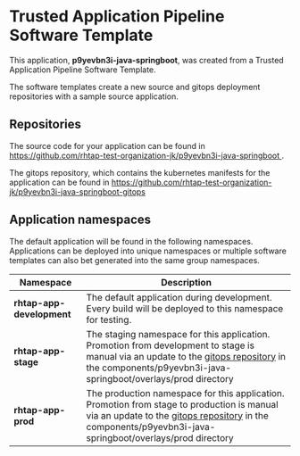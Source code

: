 # Trusted Application Pipeline Software Template

This application, **p9yevbn3i-java-springboot**, was created from a Trusted Application Pipeline Software Template.

The software templates create a new source and gitops deployment repositories with a sample source application. 

## Repositories

The source code for your application can be found in [https://github.com/rhtap-test-organization-jk/p9yevbn3i-java-springboot ](https://github.com/rhtap-test-organization-jk/p9yevbn3i-java-springboot ).
 
The gitops repository, which contains the kubernetes manifests for the application can be found in 
[https://github.com/rhtap-test-organization-jk/p9yevbn3i-java-springboot-gitops ](https://github.com/rhtap-test-organization-jk/p9yevbn3i-java-springboot-gitops ) 

## Application namespaces 

The default application will be found in the following namespaces. Applications can be deployed into unique namespaces or multiple software templates can also bet generated into the same group namespaces.  

|  Namespace   |  Description   |  
| -------- | -------- |   
| **rhtap-app-development** | The default application during development. Every build will be deployed to this namespace for testing. | 
| **rhtap-app-stage** | The staging namespace for this application. Promotion from development to stage is manual via an update to the [gitops repository](https://github.com/rhtap-test-organization-jk/p9yevbn3i-java-springboot-gitops ) in the components/p9yevbn3i-java-springboot/overlays/prod directory |  
| **rhtap-app-prod** | The production namespace for this application. Promotion from stage to production is manual via an update to the [gitops repository](https://github.com/rhtap-test-organization-jk/p9yevbn3i-java-springboot-gitops ) in the components/p9yevbn3i-java-springboot/overlays/prod directory | 
